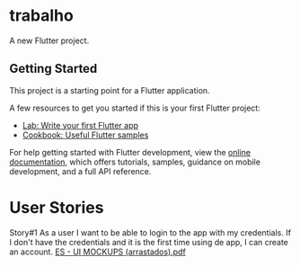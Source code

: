 # trabalho

A new Flutter project.

## Getting Started

This project is a starting point for a Flutter application.

A few resources to get you started if this is your first Flutter project:

- [Lab: Write your first Flutter app](https://docs.flutter.dev/get-started/codelab)
- [Cookbook: Useful Flutter samples](https://docs.flutter.dev/cookbook)

For help getting started with Flutter development, view the
[online documentation](https://docs.flutter.dev/), which offers tutorials,
samples, guidance on mobile development, and a full API reference.

# User Stories
Story#1
As a user I want to be able to login to the app with my credentials. If I don't have the credentials and it is the first time using de app, I can create an account.
[ES - UI MOCKUPS (arrastados).pdf](https://github.com/FEUP-LEIC-ES-2022-23/2LEIC03T5/files/10992792/ES.-.UI.MOCKUPS.arrastados.pdf)
